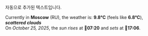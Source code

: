 
자동으로 추가된 텍스트입니다.

<!--START_SECTION:weather:moscow-->
Currently in **Moscow** (RU), the weather is: **9.8°C** (feels like **6.8°C**), ***scattered clouds***<br/>
On *October 25, 2025*, the *sun rises* at 🌅**07:20** and *sets* at 🌇**17:06**.
<!--END_SECTION:weather-->
